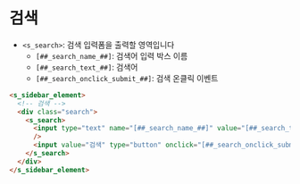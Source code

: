 # 검색

- `<s_search>`: 검색 입력폼을 출력할 영역입니다
  - `[##_search_name_##]`: 검색어 입력 박스 이름
  - `[##_search_text_##]`: 검색어
  - `[##_search_onclick_submit_##]`: 검색 온클릭 이벤트 

```html
<s_sidebar_element>
  <!-- 검색 -->
  <div class="search">
    <s_search>
      <input type="text" name="[##_search_name_##]" value="[##_search_text_##]" onkeypress="if (event.keyCode == 13) { [##_search_onclick_submit_##] }"
      />
      <input value="검색" type="button" onclick="[##_search_onclick_submit_##]" class="submit" />
    </s_search>
  </div>
</s_sidebar_element>
```
